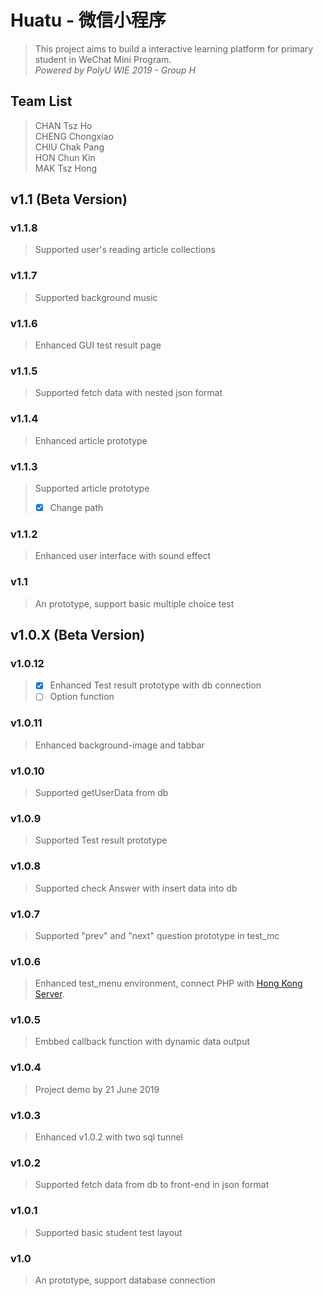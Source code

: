 # Huatu - 微信小程序 
> This project aims to build a interactive learning platform for primary student in WeChat Mini Program. <br/>
*Powered by PolyU WIE 2019 - Group H*

## Team List
> CHAN Tsz Ho <br/>
> CHENG Chongxiao <br/>
> CHIU Chak Pang <br/>
> HON Chun Kin <br/>
> MAK Tsz Hong <br/>

## v1.1 (Beta Version)
### v1.1.8
> Supported user's reading article collections
### v1.1.7
> Supported background music
### v1.1.6
> Enhanced GUI test result page 
### v1.1.5
> Supported fetch data with nested json format
### v1.1.4
> Enhanced article prototype 
### v1.1.3
> Supported article prototype <br/>
> - [x] Change path
### v1.1.2
> Enhanced user interface with sound effect
### v1.1
> An prototype, support basic multiple choice test

## v1.0.X (Beta Version)
### v1.0.12
> - [x] Enhanced Test result prototype with db connection <br/>
> - [ ] Option function 
### v1.0.11
> Enhanced background-image and tabbar
### v1.0.10
> Supported getUserData from db
### v1.0.9
> Supported Test result prototype
### v1.0.8
> Supported check Answer with insert data into db 
### v1.0.7
> Supported "prev" and "next" question prototype in test_mc 
### v1.0.6
> Enhanced test_menu environment, connect PHP with [Hong Kong Server](https://huatu.project.tszho.me/api/).
### v1.0.5
> Embbed callback function with dynamic data output
### v1.0.4
> Project demo by 21 June 2019
### v1.0.3
> Enhanced v1.0.2 with two sql tunnel
### v1.0.2
> Supported fetch data from db to front-end in json format
### v1.0.1
> Supported basic student test layout
### v1.0 
> An prototype, support database connection